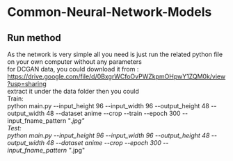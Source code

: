 # Common-Neural-Network-Models
## Run method
As the network is very simple all you need is just run the related python file on your own computer without any parameters  
for DCGAN data, you could download it from : https://drive.google.com/file/d/0BxgrWCfoOvPWZkpmOHpwY1ZQM0k/view?usp=sharing  
extract it under the data folder then you could   
Train:  
python main.py --input_height 96 --input_width 96 --output_height 48 --output_width 48 --dataset anime --crop --train --epoch 300 --input_fname_pattern "*.jpg"  
Test:  
python main.py --input_height 96 --input_width 96 --output_height 48 --output_width 48 --dataset anime --crop --epoch 300 --input_fname_pattern "*.jpg"  

